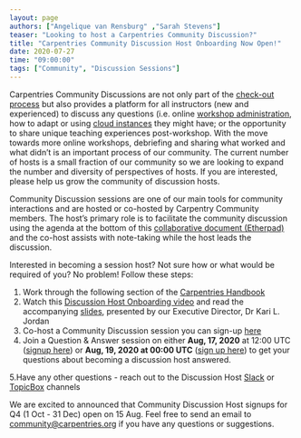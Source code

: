 ```yaml
---
layout: page
authors: ["Angelique van Rensburg" ,"Sarah Stevens"]
teaser: "Looking to host a Carpentries Community Discussion?"
title: "Carpentries Community Discussion Host Onboarding Now Open!"
date: 2020-07-27
time: "09:00:00"
tags: ["Community", "Discussion Sessions"]
---
```


Carpentries Community Discussions are not only part of the [check-out process](https://carpentries.github.io/instructor-training/checkout/) but also provides a platform for all instructors (new and experienced) to discuss any questions (i.e. online [workshop administration](https://carpentries.org/blog/2020/04/instructor-updates-for-online-workshops/), how to adapt or using [cloud instances](https://carpentries.org/blog/2020/04/scaffolds/) they might have; or the opportunity to share unique teaching experiences post-workshop. With the move towards more online workshops, debriefing and sharing what worked and what didn’t is an important process of our community.  The current number of hosts is a small fraction of our community so we are looking to expand the number and diversity of perspectives of hosts.  If you are interested, please help us grow the community of discussion hosts.

Community Discussion sessions are one of our main tools for community interactions and are hosted or co-hosted by Carpentry Community members. The host’s primary role is to facilitate the community discussion using the agenda at the bottom of this [collaborative document (Etherpad)](https://pad.carpentries.org/community-discussions) and the co-host assists with note-taking while the host leads the discussion.

Interested in becoming a session host? Not sure how or what would be required of you? No problem! Follow these steps:

1. Work through the following section of the [Carpentries Handbook](https://docs.carpentries.org/topic_folders/instructor_development/community_discussions.html)
2. Watch this [Discussion Host Onboarding video](https://www.youtube.com/watch?v=4hP5kBmNdYM&t=2s) and read the accompanying [slides](https://docs.google.com/presentation/d/11pm8NeYr5YwaW3AS5-cI4NLYebyDi_qTYQwL8V4M61M/edit#slide=id.g4ba42962ac_13_1), presented by our Executive Director, Dr Kari L. Jordan
3. Co-host a Community Discussion session you can sign-up [here](https://pad.carpentries.org/community-discussions)
5. Join a Question & Answer session on either **Aug, 17, 2020** at 12:00 UTC ([signup here](https://pad.carpentries.org/Community-discussion-host-Q-and-A-session1)) or **Aug, 19, 2020 at 00:00 UTC** ([sign up here](https://pad.carpentries.org/Community-discussion-host-Q-and-A-session2)) to get your questions about becoming a discussion host answered.

5.Have any other questions - reach out to the Discussion Host [Slack](https://swcarpentry.slack.com/archives/CBHECTZJN) or [TopicBox](https://carpentries.topicbox.com/groups/discussion-hosts) channels

We are excited to announced that Community Discussion Host signups for Q4 (1 Oct - 31 Dec) open on 15 Aug. Feel free to send an email to community@carpentries.org if you have any questions or suggestions.
